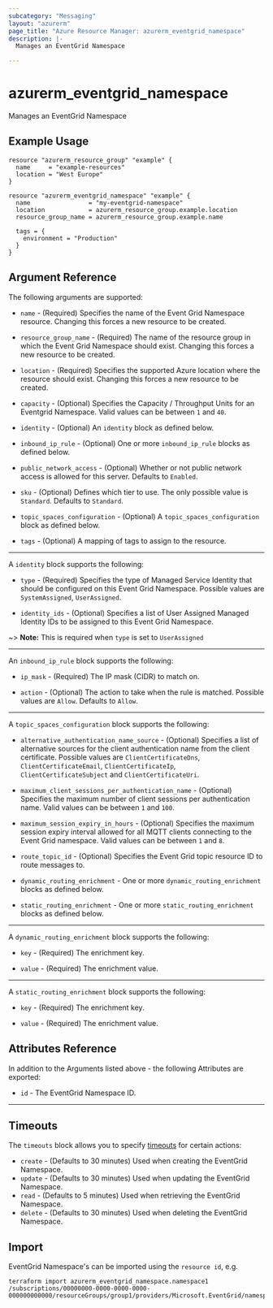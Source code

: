 ```yaml
---
subcategory: "Messaging"
layout: "azurerm"
page_title: "Azure Resource Manager: azurerm_eventgrid_namespace"
description: |-
  Manages an EventGrid Namespace

---
```


# azurerm_eventgrid_namespace

Manages an EventGrid Namespace

## Example Usage

```hcl
resource "azurerm_resource_group" "example" {
  name     = "example-resources"
  location = "West Europe"
}

resource "azurerm_eventgrid_namespace" "example" {
  name                = "my-eventgrid-namespace"
  location            = azurerm_resource_group.example.location
  resource_group_name = azurerm_resource_group.example.name

  tags = {
    environment = "Production"
  }
}
```

## Argument Reference

The following arguments are supported:

* `name` - (Required) Specifies the name of the Event Grid Namespace resource. Changing this forces a new resource to be created.

* `resource_group_name` - (Required) The name of the resource group in which the Event Grid Namespace should exist. Changing this forces a new resource to be created.

* `location` - (Required) Specifies the supported Azure location where the resource should exist. Changing this forces a new resource to be created.

* `capacity` - (Optional) Specifies the Capacity / Throughput Units for an Eventgrid Namespace. Valid values can be between `1` and `40`.

* `identity` - (Optional) An `identity` block as defined below.

* `inbound_ip_rule` - (Optional) One or more `inbound_ip_rule` blocks as defined below.

* `public_network_access` - (Optional) Whether or not public network access is allowed for this server. Defaults to `Enabled`.

* `sku` - (Optional) Defines which tier to use. The only possible value is `Standard`. Defaults to `Standard`.

* `topic_spaces_configuration` - (Optional) A `topic_spaces_configuration` block as defined below.

* `tags` - (Optional) A mapping of tags to assign to the resource.

---

A `identity` block supports the following:

* `type` - (Required) Specifies the type of Managed Service Identity that should be configured on this Event Grid Namespace. Possible values are `SystemAssigned`, `UserAssigned`.

* `identity_ids` - (Optional) Specifies a list of User Assigned Managed Identity IDs to be assigned to this Event Grid Namespace.

~> **Note:** This is required when `type` is set to `UserAssigned`

---

An `inbound_ip_rule` block supports the following:

* `ip_mask` - (Required) The IP mask (CIDR) to match on.

* `action` - (Optional) The action to take when the rule is matched. Possible values are `Allow`. Defaults to `Allow`.

---

A `topic_spaces_configuration` block supports the following:

* `alternative_authentication_name_source` - (Optional) Specifies a list of alternative sources for the client authentication name from the client certificate. Possible values are `ClientCertificateDns`, `ClientCertificateEmail`, `ClientCertificateIp`, `ClientCertificateSubject` and `ClientCertificateUri`.

* `maximum_client_sessions_per_authentication_name` - (Optional) Specifies the maximum number of client sessions per authentication name. Valid values can be between `1` and `100`.

* `maximum_session_expiry_in_hours` - (Optional) Specifies the maximum session expiry interval allowed for all MQTT clients connecting to the Event Grid namespace. Valid values can be between `1` and `8`.

* `route_topic_id` - (Optional) Specifies the Event Grid topic resource ID to route messages to.

* `dynamic_routing_enrichment` - One or more `dynamic_routing_enrichment` blocks as defined below.

* `static_routing_enrichment` - One or more `static_routing_enrichment` blocks as defined below.

---

A `dynamic_routing_enrichment` block supports the following:

* `key` - (Required) The enrichment key.

* `value` - (Required) The enrichment value.

---

A `static_routing_enrichment` block supports the following:

* `key` - (Required) The enrichment key.

* `value` - (Required) The enrichment value.


## Attributes Reference

In addition to the Arguments listed above - the following Attributes are exported:

* `id` - The EventGrid Namespace ID.

---

## Timeouts

The `timeouts` block allows you to specify [timeouts](https://www.terraform.io/language/resources/syntax#operation-timeouts) for certain actions:

* `create` - (Defaults to 30 minutes) Used when creating the EventGrid Namespace.
* `update` - (Defaults to 30 minutes) Used when updating the EventGrid Namespace.
* `read` - (Defaults to 5 minutes) Used when retrieving the EventGrid Namespace.
* `delete` - (Defaults to 30 minutes) Used when deleting the EventGrid Namespace.

## Import

EventGrid Namespace's can be imported using the `resource id`, e.g.

```shell
terraform import azurerm_eventgrid_namespace.namespace1 /subscriptions/00000000-0000-0000-0000-000000000000/resourceGroups/group1/providers/Microsoft.EventGrid/namespaces/namespace1
```
